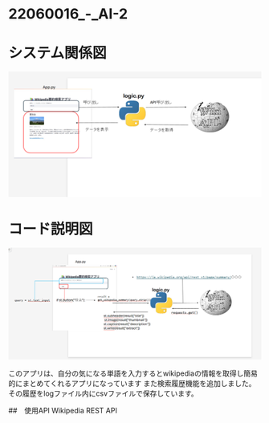 # 22060016_-_AI-2
# システム関係図
![システム図](imgs/システム図.png)

# コード説明図
![システム図](imgs/コード説明図.png)

このアプリは、自分の気になる単語を入力するとwikipediaの情報を取得し簡易的にまとめてくれるアプリになっています
また検索履歴機能を追加しました。その履歴をlogファイル内にcsvファイルで保存しています。

##　使用API
Wikipedia REST API